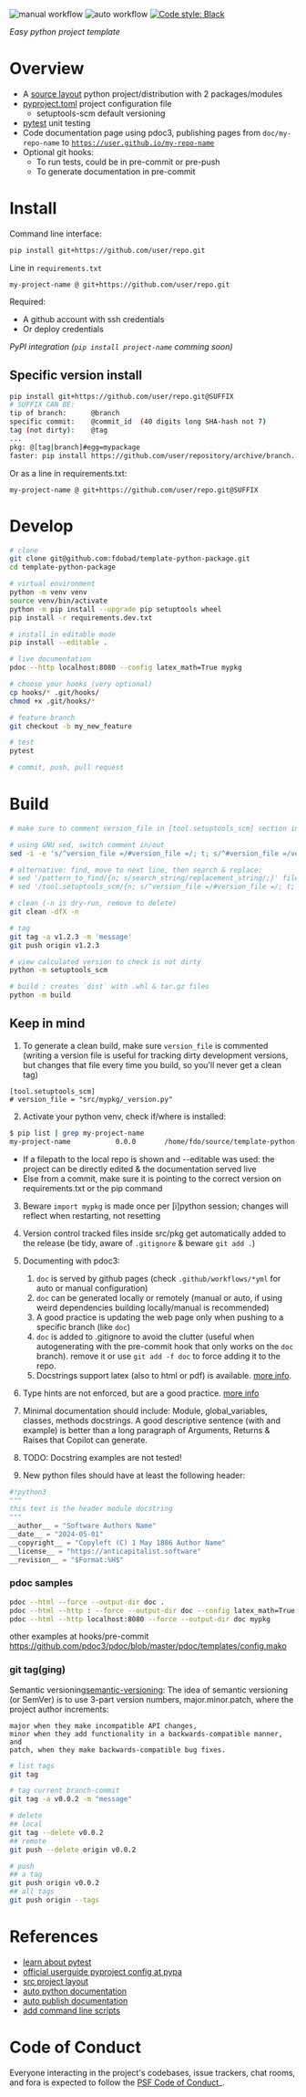 ![manual workflow](https://github.com/fdobad/template-python-package/actions/workflows/manual.yml/badge.svg)
![auto workflow](https://github.com/fdobad/template-python-package/actions/workflows/auto.yml/badge.svg)
<a href=https://github.com/psf/black>![Code style: Black](https://img.shields.io/badge/code%20style-black-000000.svg)</a>

_Easy python project template_

# Overview
* A [source layout][src-layout] python project/distribution with 2 packages/modules
* [pyproject.toml][pyproject_config] project configuration file
    - setuptools-scm default versioning
* [pytest][pytest] unit testing
* Code documentation page using pdoc3, publishing pages from `doc/my-repo-name` to [`https://user.github.io/my-repo-name`](https://fdobad.github.io/template-python-package)
* Optional git hooks:
    - To run tests, could be in pre-commit or pre-push 
    - To generate documentation in pre-commit

# Install
Command line interface:
```bash
pip install git+https://github.com/user/repo.git
```
Line in `requirements.txt`
```
my-project-name @ git+https://github.com/user/repo.git
```
Required:  
- A github account with ssh credentials  
- Or deploy credentials  

_PyPI integration (`pip install project-name` comming soon)_

## Specific version install
```bash
pip install git+https://github.com/user/repo.git@SUFFIX
# SUFFIX CAN BE:
tip of branch:      @branch
specific commit:    @commit_id  (40 digits long SHA-hash not 7)
tag (not dirty):    @tag
...
pkg: @[tag|branch]#egg=mypackage
faster: pip install https://github.com/user/repository/archive/branch.[zip|wheel]
```
Or as a line in requirements.txt:
```
my-project-name @ git+https://github.com/user/repo.git@SUFFIX
```

# Develop
```bash
# clone
git clone git@github.com:fdobad/template-python-package.git
cd template-python-package

# virtual environment
python -m venv venv
source venv/bin/activate
python -m pip install --upgrade pip setuptools wheel
pip install -r requirements.dev.txt

# install in editable mode
pip install --editable . 

# live documentation
pdoc --http localhost:8080 --config latex_math=True mypkg

# choose your hooks (very optional)
cp hooks/* .git/hooks/
chmod +x .git/hooks/*

# feature branch
git checkout -b my_new_feature

# test
pytest

# commit, push, pull request
```
# Build
```bash
# make sure to comment version_file in [tool.setuptools_scm] section in pyproject.toml

# using GNU sed, switch comment in/out
sed -i -e 's/^version_file =/#version_file =/; t; s/^#version_file =/version_file =/' pyproject.toml

# alternative: find, move to next line, then search & replace:
# sed '/pattern_to_find/{n; s/search_string/replacement_string/;}' filename
# sed '/tool.setuptools_scm/{n; s/^version_file =/#version_file =/; t; s/^#version_file =/version_file =/;}' filename

# clean (-n is dry-run, remove to delete)
git clean -dfX -n

# tag
git tag -a v1.2.3 -m 'message'
git push origin v1.2.3

# view calculated version to check is not dirty
python -m setuptools_scm

# build : creates `dist` with .whl & tar.gz files
python -m build
```

## Keep in mind
1. To generate a clean build, make sure `version_file` is commented (writing a version file is useful for tracking dirty development versions, but changes that file every time you build, so you'll never get a clean tag)
```
[tool.setuptools_scm]
# version_file = "src/mypkg/_version.py"
```

2. Activate your python venv, check if/where is installed:
```bash
$ pip list | grep my-project-name
my-project-name           0.0.0       /home/fdo/source/template-python-package
```
* If a filepath to the local repo is shown and --editable was used: the project can be directly edited & the documentation served live  
* Else from a commit, make sure it is pointing to the correct version on requirements.txt or the pip command  

3. Beware `import mypkg` is made once per [i]python session; changes will reflect when restarting, not resetting

4. Version control tracked files inside src/pkg get automatically added to the release (be tidy, aware of `.gitignore` & beware `git add .`)

5. Documenting with pdoc3:
    1. `doc` is served by github pages (check `.github/workflows/*yml` for auto or manual configuration)
    2. `doc` can be generated locally or remotely (manual or auto, if using weird dependencies building locally/manual is recommended)
    3. A good practice is updating the web page only when pushing to a specific branch (like `doc`)
    4. `doc` is added to .gitignore to avoid the clutter (useful when autogenerating with the pre-commit hook that only works on the `doc` branch). remove it or use `git add -f doc` to force adding it to the repo.
    5. Docstrings support latex (also to html or pdf) is available. [more info](https://pdoc3.github.io/pdoc/doc/pdoc/#what-objects-are-documented). 

6. Type hints are not enforced, but are a good practice. [more info](https://docs.python.org/3/library/typing.html)

7. Minimal documentation should include: Module, global_variables, classes, methods docstrings. A good descriptive sentence (with and example) is better than a long paragraph of Arguments, Returns & Raises that Copilot can generate.

8. TODO: Docstring examples are not tested! 
    
9. New python files should have at least the following header:
```python
#!python3
""" 
this text is the header module docstring
"""
__author__ = "Software Authors Name"
__date__ = "2024-05-01"
__copyright__ = "Copyleft (C) 1 May 1886 Author Name"
__license__ = "https://anticapitalist.software"
__revision__ = "$Format:%H$"
```

### pdoc samples
```bash
pdoc --html --force --output-dir doc .
pdoc --html --http : --force --output-dir doc --config latex_math=True .
pdoc --html --http localhost:8080 --force --output-dir doc mypkg
```
other examples at hooks/pre-commit
https://github.com/pdoc3/pdoc/blob/master/pdoc/templates/config.mako

### git tag(ging)
Semantic versioning[semantic-versioning]: The idea of semantic versioning (or SemVer) is to use 3-part version numbers, major.minor.patch, where the project author increments:

    major when they make incompatible API changes,
    minor when they add functionality in a backwards-compatible manner, and
    patch, when they make backwards-compatible bug fixes.

```bash
# list tags
git tag

# tag current branch-commit
git tag -a v0.0.2 -m "message"

# delete 
## local
git tag --delete v0.0.2
## remote
git push --delete origin v0.0.2

# push 
## a tag
git push origin v0.0.2
## all tags
git push origin --tags
```

# References
* [learn about pytest][pytest]
* [official userguide pyproject config at pypa][pyproject_config]  
* [src project layout][src-layout]  
* [auto python documentation][auto-document]  
* [auto publish documentation][auto-publish-docs]  
* [add command line scripts][cli-scripts]  

# Code of Conduct

Everyone interacting in the project's codebases, issue trackers,
chat rooms, and fora is expected to follow the
[PSF Code of Conduct](https://www.python.org/psf/conduct/)_.

[pyproject_config]: https://setuptools.pypa.io/en/latest/userguide/pyproject_config.html
[src-layout]: https://setuptools.pypa.io/en/latest/userguide/package_discovery.html#src-layout
[cli-scripts]: https://setuptools.pypa.io/en/latest/userguide/entry_point.html
[auto-document]: https://pdoc3.github.io/pdoc
[auto-publish-docs]: https://github.com/mitmproxy/pdoc/blob/main/.github/workflows/docs.yml
[pytest]: https://docs.pytest.org/en/latest/getting-started.html
[semantic-versioning]: https://packaging.python.org/en/latest/discussions/versioning/#valid-version-numbers
